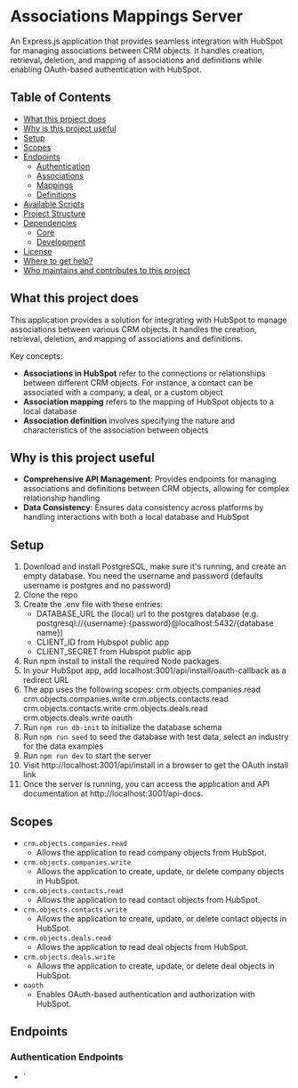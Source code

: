 # Associations Mappings Server

An Express.js application that provides seamless integration with HubSpot for managing associations between CRM objects. It handles creation, retrieval, deletion, and mapping of associations and definitions while enabling OAuth-based authentication with HubSpot.

## Table of Contents
- [What this project does](#what-this-project-does)
- [Why is this project useful](#why-is-this-project-useful)
- [Setup](#setup)
- [Scopes](#scopes)
- [Endpoints](#endpoints)
  - [Authentication](#authentication)
  - [Associations](#associations)
  - [Mappings](#mappings)
  - [Definitions](#definitions)
- [Available Scripts](#available-scripts)
- [Project Structure](#project-structure)
- [Dependencies](#dependencies)
  - [Core](#core)
  - [Development](#development)
- [License](#license)
- [Where to get help?](#where-to-get-help)
- [Who maintains and contributes to this project](#who-maintains-and-contributes-to-this-project)

## What this project does

This application provides a solution for integrating with HubSpot to manage associations between various CRM objects. It handles the creation, retrieval, deletion, and mapping of associations and definitions.

Key concepts:
- **Associations in HubSpot** refer to the connections or relationships between different CRM objects. For instance, a contact can be associated with a company, a deal, or a custom object
- **Association mapping** refers to the mapping of HubSpot objects to a local database
- **Association definition** involves specifying the nature and characteristics of the association between objects

## Why is this project useful

- **Comprehensive API Management**: Provides endpoints for managing associations and definitions between CRM objects, allowing for complex relationship handling
- **Data Consistency**: Ensures data consistency across platforms by handling interactions with both a local database and HubSpot

## Setup

1. Download and install PostgreSQL, make sure it's running, and create an empty database. You need the username and password (defaults username is postgres and no password)
2. Clone the repo
3. Create the .env file with these entries:
   - DATABASE_URL the (local) url to the postgres database (e.g. postgresql://{username}:{password}@localhost:5432/{database name})
   - CLIENT_ID from Hubspot public app
   - CLIENT_SECRET from Hubspot public app
4. Run npm install to install the required Node packages.
5. In your HubSpot app, add localhost:3001/api/install/oauth-callback as a redirect URL
6. The app uses the following scopes: crm.objects.companies.read crm.objects.companies.write crm.objects.contacts.read crm.objects.contacts.write crm.objects.deals.read crm.objects.deals.write oauth
7. Run `npm run db-init` to initialize the database schema
8. Run `npm run seed` to seed the database with test data, select an industry for the data examples
9. Run `npm run dev` to start the server
10. Visit http://localhost:3001/api/install in a browser to get the OAuth install link
11. Once the server is running, you can access the application and API documentation at http://localhost:3001/api-docs.

## Scopes

- `crm.objects.companies.read`
  - Allows the application to read company objects from HubSpot.
- `crm.objects.companies.write`
  - Allows the application to create, update, or delete company objects in HubSpot.
- `crm.objects.contacts.read`
  - Allows the application to read contact objects from HubSpot.
- `crm.objects.contacts.write`
  - Allows the application to create, update, or delete contact objects in HubSpot.
- `crm.objects.deals.read`
  - Allows the application to read deal objects from HubSpot.
- `crm.objects.deals.write`
  - Allows the application to create, update, or delete deal objects in HubSpot.
- `oauth`
  - Enables OAuth-based authentication and authorization with HubSpot.


## Endpoints

### Authentication Endpoints
- `
